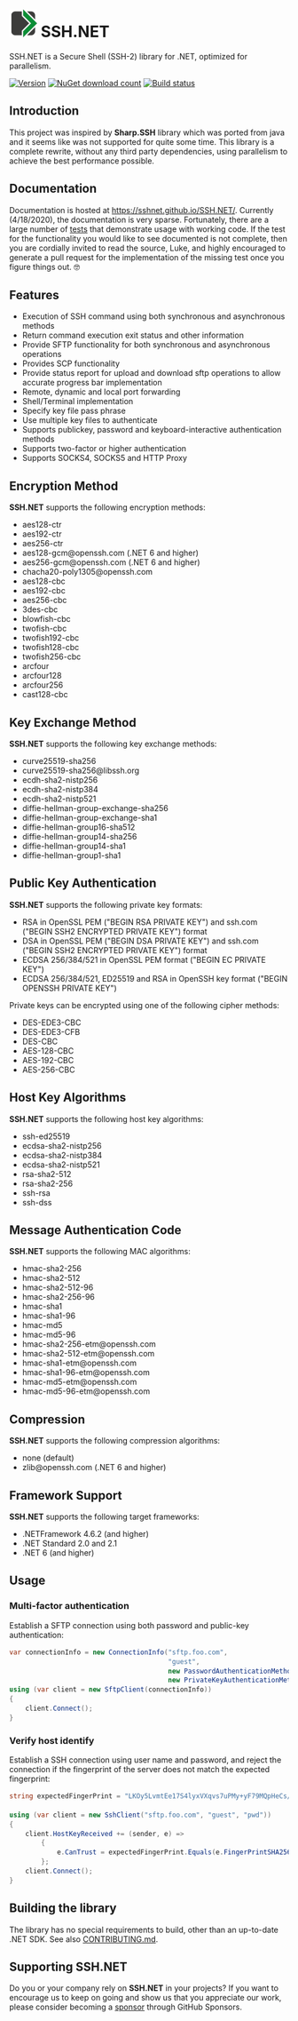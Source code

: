  ![Logo](https://raw.githubusercontent.com/sshnet/SSH.NET/develop/images/logo/png/SS-NET-icon-h50.png) SSH.NET
=======
SSH.NET is a Secure Shell (SSH-2) library for .NET, optimized for parallelism.

[![Version](https://img.shields.io/nuget/vpre/SSH.NET.svg)](https://www.nuget.org/packages/SSH.NET)
[![NuGet download count](https://img.shields.io/nuget/dt/SSH.NET.svg)](https://www.nuget.org/packages/SSH.NET)
[![Build status](https://ci.appveyor.com/api/projects/status/ih77qu6tap3o92gu/branch/develop?svg=true)](https://ci.appveyor.com/api/projects/status/ih77qu6tap3o92gu/branch/develop)

## Introduction

This project was inspired by **Sharp.SSH** library which was ported from java and it seems like was not supported
for quite some time. This library is a complete rewrite, without any third party dependencies, using parallelism
to achieve the best performance possible.

## Documentation

Documentation is hosted at https://sshnet.github.io/SSH.NET/. Currently (4/18/2020), the documentation is very sparse.
Fortunately, there are a large number of [tests](https://github.com/sshnet/SSH.NET/tree/develop/test/) that demonstrate usage with working code.
If the test for the functionality you would like to see documented is not complete, then you are cordially
invited to read the source, Luke, and highly encouraged to generate a pull request for the implementation of
the missing test once you figure things out.  🤓

## Features

* Execution of SSH command using both synchronous and asynchronous methods
* Return command execution exit status and other information 
* Provide SFTP functionality for both synchronous and asynchronous operations
* Provides SCP functionality
* Provide status report for upload and download sftp operations to allow accurate progress bar implementation 
* Remote, dynamic and local port forwarding 
* Shell/Terminal implementation
* Specify key file pass phrase
* Use multiple key files to authenticate
* Supports publickey, password and keyboard-interactive authentication methods 
* Supports two-factor or higher authentication
* Supports SOCKS4, SOCKS5 and HTTP Proxy

## Encryption Method

**SSH.NET** supports the following encryption methods:
* aes128-ctr
* aes192-ctr
* aes256-ctr
* aes128-gcm<span></span>@openssh.com (.NET 6 and higher)
* aes256-gcm<span></span>@openssh.com (.NET 6 and higher)
* chacha20-poly1305<span></span>@openssh.com
* aes128-cbc
* aes192-cbc
* aes256-cbc
* 3des-cbc
* blowfish-cbc
* twofish-cbc
* twofish192-cbc
* twofish128-cbc
* twofish256-cbc
* arcfour
* arcfour128
* arcfour256
* cast128-cbc

## Key Exchange Method

**SSH.NET** supports the following key exchange methods:
* curve25519-sha256
* curve25519-sha256<span></span>@libssh.org
* ecdh-sha2-nistp256
* ecdh-sha2-nistp384
* ecdh-sha2-nistp521
* diffie-hellman-group-exchange-sha256
* diffie-hellman-group-exchange-sha1
* diffie-hellman-group16-sha512
* diffie-hellman-group14-sha256
* diffie-hellman-group14-sha1
* diffie-hellman-group1-sha1

## Public Key Authentication

**SSH.NET** supports the following private key formats:
* RSA in OpenSSL PEM ("BEGIN RSA PRIVATE KEY") and ssh.com ("BEGIN SSH2 ENCRYPTED PRIVATE KEY") format
* DSA in OpenSSL PEM ("BEGIN DSA PRIVATE KEY") and ssh.com ("BEGIN SSH2 ENCRYPTED PRIVATE KEY") format
* ECDSA 256/384/521 in OpenSSL PEM format ("BEGIN EC PRIVATE KEY")
* ECDSA 256/384/521, ED25519 and RSA in OpenSSH key format ("BEGIN OPENSSH PRIVATE KEY")

Private keys can be encrypted using one of the following cipher methods:
* DES-EDE3-CBC
* DES-EDE3-CFB
* DES-CBC
* AES-128-CBC
* AES-192-CBC
* AES-256-CBC

## Host Key Algorithms

**SSH.NET** supports the following host key algorithms:
* ssh-ed25519
* ecdsa-sha2-nistp256
* ecdsa-sha2-nistp384
* ecdsa-sha2-nistp521
* rsa-sha2-512
* rsa-sha2-256
* ssh-rsa
* ssh-dss

## Message Authentication Code

**SSH.NET** supports the following MAC algorithms:
* hmac-sha2-256
* hmac-sha2-512
* hmac-sha2-512-96
* hmac-sha2-256-96
* hmac-sha1
* hmac-sha1-96
* hmac-md5
* hmac-md5-96
* hmac-sha2-256-etm<span></span>@openssh.com
* hmac-sha2-512-etm<span></span>@openssh.com
* hmac-sha1-etm<span></span>@openssh.com
* hmac-sha1-96-etm<span></span>@openssh.com
* hmac-md5-etm<span></span>@openssh.com
* hmac-md5-96-etm<span></span>@openssh.com

## Compression

**SSH.NET** supports the following compression algorithms:
* none (default)
* zlib<span></span>@openssh.com (.NET 6 and higher)

## Framework Support

**SSH.NET** supports the following target frameworks:
* .NETFramework 4.6.2 (and higher)
* .NET Standard 2.0 and 2.1
* .NET 6 (and higher)

## Usage

### Multi-factor authentication

Establish a SFTP connection using both password and public-key authentication:

```cs
var connectionInfo = new ConnectionInfo("sftp.foo.com",
                                        "guest",
                                        new PasswordAuthenticationMethod("guest", "pwd"),
                                        new PrivateKeyAuthenticationMethod("rsa.key"));
using (var client = new SftpClient(connectionInfo))
{
    client.Connect();
}

```

### Verify host identify

Establish a SSH connection using user name and password, and reject the connection if the fingerprint of the server does not match the expected fingerprint:

```cs
string expectedFingerPrint = "LKOy5LvmtEe17S4lyxVXqvs7uPMy+yF79MQpHeCs/Qo";

using (var client = new SshClient("sftp.foo.com", "guest", "pwd"))
{
    client.HostKeyReceived += (sender, e) =>
        {
            e.CanTrust = expectedFingerPrint.Equals(e.FingerPrintSHA256);
        };
    client.Connect();
}
```

## Building the library

The library has no special requirements to build, other than an up-to-date .NET SDK. See also [CONTRIBUTING.md](https://github.com/sshnet/SSH.NET/blob/develop/CONTRIBUTING.md).

## Supporting SSH.NET

Do you or your company rely on **SSH.NET** in your projects? If you want to encourage us to keep on going and show us that you appreciate our work, please consider becoming a [sponsor](https://github.com/sponsors/sshnet) through GitHub Sponsors.
